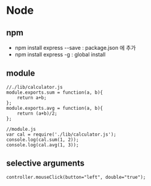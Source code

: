 # Node

## npm

* npm install express --save : package.json 에 추가
* npm install express -g : global install

## module

```
//./lib/calculator.js
module.exports.sum = function(a, b){
	return a+b;
};
module.exports.avg = function(a, b){
	return (a+b)/2;
};

//module.js
var cal = require('./lib/calculator.js');
console.log(cal.sum(1, 2));
console.log(cal.avg(1, 3));
```

## selective arguments

```
controller.mouseClick(button="left", double="true");
```


